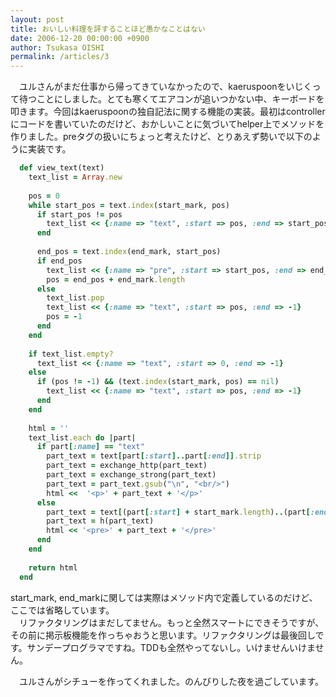```yaml
---
layout: post
title: おいしい料理を評することほど愚かなことはない
date: 2006-12-20 00:00:00 +0900
author: Tsukasa OISHI
permalink: /articles/3
---
```



　ユルさんがまだ仕事から帰ってきていなかったので、kaeruspoonをいじくって待つことにしました。とても寒くてエアコンが追いつかない中、キーボードを叩きます。今回はkaeruspoonの独自記法に関する機能の実装。最初はcontrollerにコードを書いていたのだけど、おかしいことに気づいてhelper上でメソッドを作りました。preタグの扱いにちょっと考えたけど、とりあえず勢いで以下のように実装です。  

```ruby  
  def view_text(text)  
    text_list = Array.new  
 
    pos = 0  
    while start_pos = text.index(start_mark, pos)  
      if start_pos != pos  
        text_list << {:name => "text", :start => pos, :end => start_pos -1}  
      end  
 
      end_pos = text.index(end_mark, start_pos)  
      if end_pos  
        text_list << {:name => "pre", :start => start_pos, :end => end_pos}  
        pos = end_pos + end_mark.length  
      else  
        text_list.pop  
        text_list << {:name => "text", :start => pos, :end => -1}  
        pos = -1  
      end  
    end  
 
    if text_list.empty?  
      text_list << {:name => "text", :start => 0, :end => -1}  
    else  
      if (pos != -1) && (text.index(start_mark, pos) == nil)  
        text_list << {:name => "text", :start => pos, :end => -1}  
      end  
    end  
 
    html = ''  
    text_list.each do |part|  
      if part[:name] == "text"  
        part_text = text[part[:start]..part[:end]].strip  
        part_text = exchange_http(part_text)  
        part_text = exchange_strong(part_text)  
        part_text = part_text.gsub("\n", "<br/>")  
        html <<  '<p>' + part_text + '</p>'  
      else  
        part_text = text[(part[:start] + start_mark.length)..(part[:end] - 1)]  
        part_text = h(part_text)  
        html << '<pre>' + part_text + '</pre>'  
      end  
    end  
 
    return html  
  end  
```  

start\_mark, end\_markに関しては実際はメソッド内で定義しているのだけど、ここでは省略しています。  
　リファクタリングはまだしてません。もっと全然スマートにできそうですが、その前に掲示板機能を作っちゃおうと思います。リファクタリングは最後回しです。サンデープログラマですね。TDDも全然やってないし。いけませんいけません。  

　ユルさんがシチューを作ってくれました。のんびりした夜を過ごしています。  

